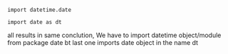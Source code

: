 ```from datetime import date

import datetime.date

import date as dt
```
all results in same conclution, We have to import datetime object/module from package date
bt last one imports date object in the name dt
